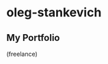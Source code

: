 # oleg-stankevich

## My Portfolio

[](https://dvkpravo.ru/) (freelance)

[](https://ol-stan.github.io/Bhromaon/)   
[](https://ol-stan.github.io/monticello/)
